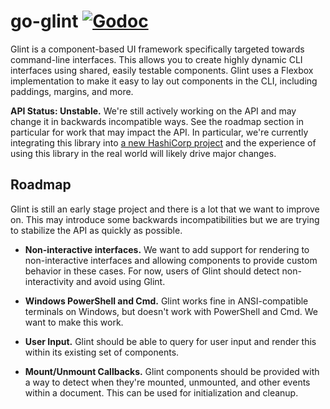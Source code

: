 # go-glint [![Godoc](https://godoc.org/github.com/mitchellh/go-glint?status.svg)](https://godoc.org/github.com/mitchellh/go-glint)

Glint is a component-based UI framework specifically targeted towards
command-line interfaces. This allows you to create highly dynamic CLI interfaces
using shared, easily testable components. Glint uses a Flexbox implementation
to make it easy to lay out components in the CLI, including paddings, margins,
and more.

**API Status: Unstable.** We're still actively working on the API and
may change it in backwards incompatible ways. See the roadmap section in
particular for work that may impact the API. In particular, we're currently
integrating this library into [a new HashiCorp project](https://twitter.com/mitchellh/status/1283093598922133504)
and the experience of using this library in the real world will likely drive major
changes.

## Roadmap

Glint is still an early stage project and there is a lot that we want to
improve on. This may introduce some backwards incompatibilities but we are
trying to stabilize the API as quickly as possible.

* **Non-interactive interfaces.** We want to add support for rendering to
non-interactive interfaces and allowing components to provide custom behavior
in these cases. For now, users of Glint should detect non-interactivity and
avoid using Glint.

* **Windows PowerShell and Cmd.** Glint works fine in ANSI-compatible terminals
on Windows, but doesn't work with PowerShell and Cmd. We want to make this
work.

* **User Input.** Glint should be able to query for user input and render
this within its existing set of components.

* **Mount/Unmount Callbacks.** Glint components should be provided with a way
to detect when they're mounted, unmounted, and other events within a document.
This can be used for initialization and cleanup.
